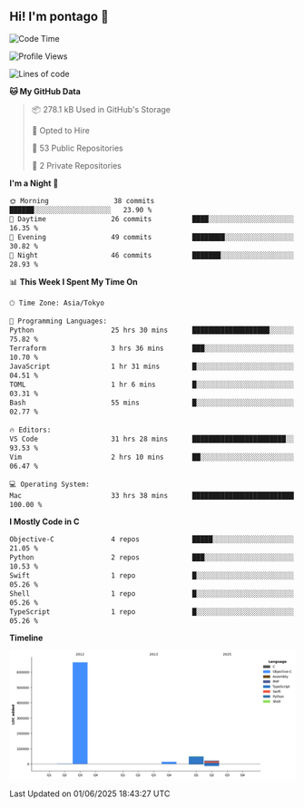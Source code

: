 ## Hi! I'm pontago 👋

<!--START_SECTION:waka-->
![Code Time](http://img.shields.io/badge/Code%20Time-282%20hrs%2029%20mins-blue)

![Profile Views](http://img.shields.io/badge/Profile%20Views-0-blue)

![Lines of code](https://img.shields.io/badge/From%20Hello%20World%20I%27ve%20Written-752.8%20thousand%20lines%20of%20code-blue)

**🐱 My GitHub Data** 

> 📦 278.1 kB Used in GitHub's Storage 
 > 
> 💼 Opted to Hire
 > 
> 📜 53 Public Repositories 
 > 
> 🔑 2 Private Repositories 
 > 
**I'm a Night 🦉** 

```text
🌞 Morning                38 commits          ██████░░░░░░░░░░░░░░░░░░░   23.90 % 
🌆 Daytime                26 commits          ████░░░░░░░░░░░░░░░░░░░░░   16.35 % 
🌃 Evening                49 commits          ████████░░░░░░░░░░░░░░░░░   30.82 % 
🌙 Night                  46 commits          ███████░░░░░░░░░░░░░░░░░░   28.93 % 
```


📊 **This Week I Spent My Time On** 

```text
🕑︎ Time Zone: Asia/Tokyo

💬 Programming Languages: 
Python                   25 hrs 30 mins      ███████████████████░░░░░░   75.82 % 
Terraform                3 hrs 36 mins       ███░░░░░░░░░░░░░░░░░░░░░░   10.70 % 
JavaScript               1 hr 31 mins        █░░░░░░░░░░░░░░░░░░░░░░░░   04.51 % 
TOML                     1 hr 6 mins         █░░░░░░░░░░░░░░░░░░░░░░░░   03.31 % 
Bash                     55 mins             █░░░░░░░░░░░░░░░░░░░░░░░░   02.77 % 

🔥 Editors: 
VS Code                  31 hrs 28 mins      ███████████████████████░░   93.53 % 
Vim                      2 hrs 10 mins       ██░░░░░░░░░░░░░░░░░░░░░░░   06.47 % 

💻 Operating System: 
Mac                      33 hrs 38 mins      █████████████████████████   100.00 % 
```

**I Mostly Code in C** 

```text
Objective-C              4 repos             █████░░░░░░░░░░░░░░░░░░░░   21.05 % 
Python                   2 repos             ███░░░░░░░░░░░░░░░░░░░░░░   10.53 % 
Swift                    1 repo              █░░░░░░░░░░░░░░░░░░░░░░░░   05.26 % 
Shell                    1 repo              █░░░░░░░░░░░░░░░░░░░░░░░░   05.26 % 
TypeScript               1 repo              █░░░░░░░░░░░░░░░░░░░░░░░░   05.26 % 
```



**Timeline**

![Lines of Code chart](https://raw.githubusercontent.com/pontago/pontago/main/assets/bar_graph.png)


 Last Updated on 01/06/2025 18:43:27 UTC
<!--END_SECTION:waka-->
